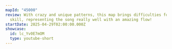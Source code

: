 ```yaml
---
mapId: "45000"
review: With crazy and unique patterns, this map brings difficulties for every
  skill, representing the song really well with an amazing flow!
startDate: 2025-04-29T02:00:00.000Z
showcase:
  id: lc_Yv0E7mOM
  type: youtube-short
---
```

